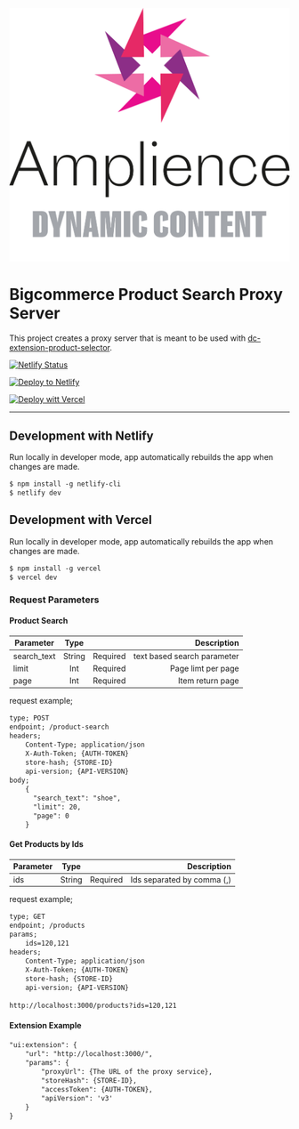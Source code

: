 [![Amplience Dynamic Content](header.png)](https://amplience.com/dynamic-content)

# Bigcommerce Product Search Proxy Server

This project creates a proxy server that is meant to be used with [dc-extension-product-selector](https://github.com/amplience/dc-extension-product-selector).


[![Netlify
Status](https://api.netlify.com/api/v1/badges/9aaef7de-1e5d-4fda-bc39-faa10a68b35b/deploy-status)](https://app.netlify.com/sites/bc-product-search-proxy/deploys)

[![Deploy to Netlify](https://www.netlify.com/img/deploy/button.svg)](https://app.netlify.com/start/deploy?repository=https://github.com/Razz21/bc-product-search-proxy)



[![Deploy witt Vercel](https://vercel.com/button)](https://vercel.com/new/clone?repository-url=https%3A%2F%2Fgithub.com%2FRazz21%2Fbc-product-search-proxy)

---
## Development with Netlify

Run locally in developer mode, app automatically rebuilds the app when changes are made.
```
$ npm install -g netlify-cli
$ netlify dev
```

## Development with Vercel

Run locally in developer mode, app automatically rebuilds the app when changes are made.
```
$ npm install -g vercel
$ vercel dev
```

### Request Parameters

#### Product Search

| Parameter   | Type   |          | Description |
| ----------- |:------:| --------:|------------:|
| search_text | String | Required | text based search parameter |
| limit       | Int    | Required | Page limt per page |
| page        | Int    | Required | Item return page |

request example;

```
type; POST
endpoint; /product-search
headers;
    Content-Type; application/json
    X-Auth-Token; {AUTH-TOKEN}
    store-hash; {STORE-ID}
    api-version; {API-VERSION}
body;
    {
      "search_text": "shoe",
      "limit": 20,
      "page": 0
    }
```

#### Get Products by Ids

| Parameter | Type    |          | Description |
| --------- |:-------:| --------:| -----------:|
| ids       | String  | Required | Ids separated by comma (,) |

request example;

```
type; GET
endpoint; /products
params;
    ids=120,121
headers;
    Content-Type; application/json
    X-Auth-Token; {AUTH-TOKEN}
    store-hash; {STORE-ID}
    api-version; {API-VERSION}

http://localhost:3000/products?ids=120,121
```

#### Extension Example

```
"ui:extension": {
    "url": "http://localhost:3000/",
    "params": {
        "proxyUrl": {The URL of the proxy service},
        "storeHash": {STORE-ID},
        "accessToken": {AUTH-TOKEN},
        "apiVersion": 'v3'
    }
}
```

